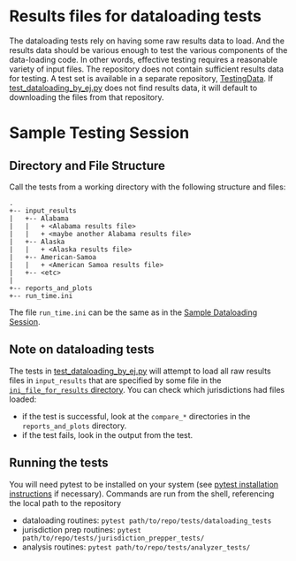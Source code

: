 # Results files for dataloading tests
The dataloading tests rely on having some raw results data to load. And the results data should be various enough to test the various components of the data-loading code. In other words, effective testing requires a reasonable variety of input files. The repository does not contain sufficient results data for testing. A test set is available in a separate repository, [TestingData](https://github.com/ElectionDataAnalysis/TestingData). If [test_dataloading_by_ej.py](../tests/dataloading_tests/test_dataloading_by_ej.py) does not find results data, it will default to downloading the files from that repository.

# Sample Testing Session

## Directory and File Structure
 Call the tests from a working directory with the following structure and files:
```
.
+-- input_results
|   +-- Alabama
|   |   + <Alabama results file>
|   |   + <maybe another Alabama results file>
|   +-- Alaska
|   |   + <Alaska results file>
|   +-- American-Samoa
|   |   + <American Samoa results file>
|   +-- <etc>
|
+-- reports_and_plots
+-- run_time.ini
```
The file `run_time.ini` can be the same as in the [Sample Dataloading Session](Sample_Session.md). 

## Note on dataloading tests
The tests in [test_dataloading_by_ej.py](../tests/dataloading_tests/test_dataloading_by_ej.py) will attempt to load all raw results files in `input_results` that are specified by some file in the [`ini_file_for_results` directory](../src/ini_files_for_results). You can check which jurisdictions had files loaded:
 * if the test is successful, look at the `compare_*` directories in the `reports_and_plots` directory.
 * if the test fails, look in the output from the test.

## Running the tests
You will need pytest to be installed on your system (see [pytest installation instructions](https://docs.pytest.org/en/6.2.x/getting-started.html) if necessary). Commands are run from the shell, referencing the local path to the repository
 * dataloading routines: `pytest path/to/repo/tests/dataloading_tests`
 * jurisdiction prep routines: `pytest path/to/repo/tests/jurisdiction_prepper_tests/`
 * analysis routines: `pytest path/to/repo/tests/analyzer_tests/  `